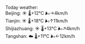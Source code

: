 Today weather:  
Beijing: ☀️   🌡️+12°C 🌬️→4km/h  
Tianjin: ☀️   🌡️+18°C 🌬️↑11km/h  
Shijiazhuang: ☀️   🌡️+13°C 🌬️↗4km/h  
Tangshan: ☁️   🌡️+11°C 🌬️←12km/h  
